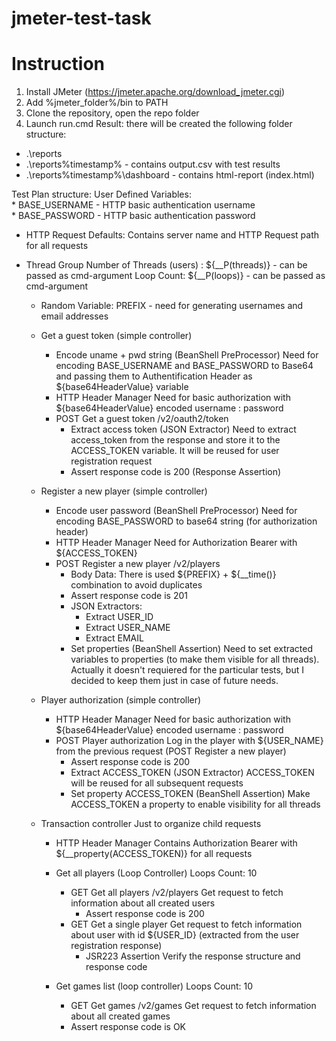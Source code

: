 # jmeter-test-task

# Instruction
1. Install JMeter (https://jmeter.apache.org/download_jmeter.cgi)
2. Add %jmeter_folder%/bin to PATH
3. Clone the repository, open the repo folder
4. Launch run.cmd
Result: there will be created the following folder structure:
* .\reports
* .\reports\%timestamp% - contains output.csv with test results
* .\reports\%timestamp%\dashboard - contains html-report (index.html)

Test Plan structure:
User Defined Variables:  
    * BASE_USERNAME - HTTP basic authentication username  
    * BASE_PASSWORD - HTTP basic authentication password
- HTTP Request Defaults:
    Contains server name and HTTP Request path for all requests

- Thread Group
    Number of Threads (users) : ${__P(threads)} - can be passed as cmd-argument
    Loop Count:                 ${__P(loops)}   - can be passed as cmd-argument

    - Random Variable:
        PREFIX - need for generating usernames and email addresses
    
    - Get a guest token (simple controller)
        - Encode uname + pwd string (BeanShell PreProcessor)
            Need for encoding BASE_USERNAME and BASE_PASSWORD to Base64 and passing
            them to Authentification Header as ${base64HeaderValue} variable
        - HTTP Header Manager
            Need for basic authorization with ${base64HeaderValue} encoded username : password
        - POST Get a guest token
            /v2/oauth2/token
            - Extract access token (JSON Extractor)
                Need to extract access_token from the response and store it to the ACCESS_TOKEN variable. It will be reused for user registration request
            - Assert response code is 200 (Response Assertion)

    - Register a new player (simple controller)
        - Encode user password (BeanShell PreProcessor)
            Need for encoding BASE_PASSWORD to base64 string (for authorization header)
        - HTTP Header Manager
            Need for Authorization Bearer with ${ACCESS_TOKEN}
        - POST Register a new player
            /v2/players
            - Body Data: 
                There is used ${PREFIX} + ${__time()} combination to avoid duplicates
            - Assert response code is 201
            - JSON Extractors: 
                - Extract USER_ID
                - Extract USER_NAME
                - Extract EMAIL
            - Set properties (BeanShell Assertion)
                Need to set extracted variables to properties (to make them visible for all threads). Actually it doesn't requiered for the particular tests, but I decided to keep them just in case of future needs.

    - Player authorization (simple controller)
        - HTTP Header Manager
            Need for basic authorization with ${base64HeaderValue} encoded username : password
        - POST Player authorization
            Log in the player with ${USER_NAME} from the previous request (POST Register a new player)
            - Assert response code is 200
            - Extract ACCESS_TOKEN (JSON Extractor)
                ACCESS_TOKEN will be reused for all subsequent requests
            - Set property ACCESS_TOKEN (BeanShell Assertion)
                Make ACCESS_TOKEN a property to enable visibility for all threads

    - Transaction controller
        Just to organize child requests
        - HTTP Header Manager
            Contains Authorization Bearer with ${__property(ACCESS_TOKEN)} for all requests

        - Get all players (Loop Controller)
            Loops Count: 10
            - GET Get all players
                /v2/players
                Get request to fetch information about all created users
                - Assert response code is 200
            - GET Get a single player
                Get request to fetch information about user with id ${USER_ID} (extracted from the user registration response)
                - JSR223 Assertion
                    Verify the response structure and response code
                    
        - Get games list (loop controller)
            Loops Count: 10
            - GET Get games
                /v2/games
                Get request to fetch information about all created games
            - Assert response code is OK
